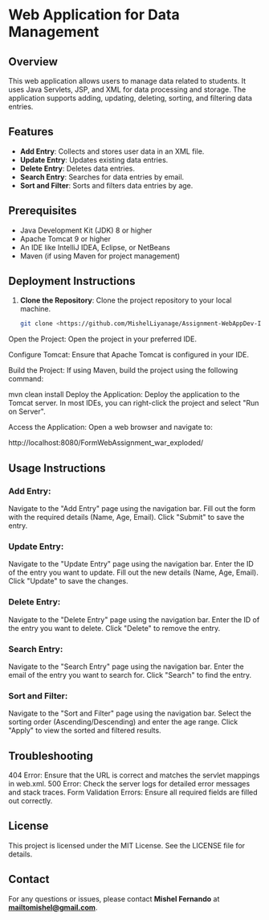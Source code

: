 # Web Application for Data Management

## Overview
This web application allows users to manage data related to students. It uses Java Servlets, JSP, and XML for data processing and storage. The application supports adding, updating, deleting, sorting, and filtering data entries.

## Features
- **Add Entry**: Collects and stores user data in an XML file.
- **Update Entry**: Updates existing data entries.
- **Delete Entry**: Deletes data entries.
- **Search Entry**: Searches for data entries by email.
- **Sort and Filter**: Sorts and filters data entries by age.

## Prerequisites
- Java Development Kit (JDK) 8 or higher
- Apache Tomcat 9 or higher
- An IDE like IntelliJ IDEA, Eclipse, or NetBeans
- Maven (if using Maven for project management)

## Deployment Instructions
1. **Clone the Repository**: Clone the project repository to your local machine.
   ```sh
   git clone <https://github.com/MishelLiyanage/Assignment-WebAppDev-IM-2021-115.git>
Open the Project: Open the project in your preferred IDE.

Configure Tomcat: Ensure that Apache Tomcat is configured in your IDE.

Build the Project: If using Maven, build the project using the following command:

mvn clean install
Deploy the Application: Deploy the application to the Tomcat server. In most IDEs, you can right-click the project and select "Run on Server".

Access the Application: Open a web browser and navigate to:

http://localhost:8080/FormWebAssignment_war_exploded/

## Usage Instructions

### Add Entry:

Navigate to the "Add Entry" page using the navigation bar.
Fill out the form with the required details (Name, Age, Email).
Click "Submit" to save the entry.

### Update Entry:

Navigate to the "Update Entry" page using the navigation bar.
Enter the ID of the entry you want to update.
Fill out the new details (Name, Age, Email).
Click "Update" to save the changes.

### Delete Entry:

Navigate to the "Delete Entry" page using the navigation bar.
Enter the ID of the entry you want to delete.
Click "Delete" to remove the entry.

### Search Entry:

Navigate to the "Search Entry" page using the navigation bar.
Enter the email of the entry you want to search for.
Click "Search" to find the entry.

### Sort and Filter:

Navigate to the "Sort and Filter" page using the navigation bar.
Select the sorting order (Ascending/Descending) and enter the age range.
Click "Apply" to view the sorted and filtered results.

## Troubleshooting
404 Error: Ensure that the URL is correct and matches the servlet mappings in web.xml.
500 Error: Check the server logs for detailed error messages and stack traces.
Form Validation Errors: Ensure all required fields are filled out correctly.

## License
This project is licensed under the MIT License. See the LICENSE file for details.

## Contact
For any questions or issues, please contact **Mishel Fernando** at **mailtomishel@gmail.com**.